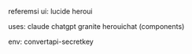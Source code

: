 referemsi ui:
lucide
heroui

uses:
claude
chatgpt
granite
herouichat (components)

env: convertapi-secretkey
